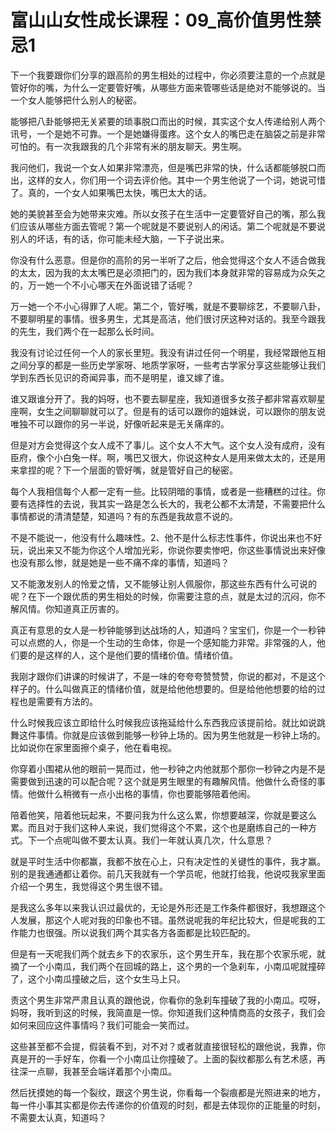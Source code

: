 # 富山山女性成长课程：09_高价值男性禁忌1

下一个我要跟你们分享的跟高阶的男生相处的过程中，你必须要注意的一个点就是管好你的嘴，为什么一定要管好嘴，从哪些方面来管哪些话是绝对不能够说的。当一个女人能够把什么别人的秘密。

能够把八卦能够把无关紧要的琐事脱口而出的时候，其实这个女人传递给别人两个讯号，一个是她不可靠。一个是她嫌得蛋疼。这个女人的嘴巴走在脑袋之前是非常可怕的。有一次我跟我的几个非常有米的朋友聊天。男生啊。

我问他们，我说一个女人如果非常漂亮，但是嘴巴非常的快，什么话都能够脱口而出，这样的女人，你们用一个词去评价他。其中一个男生他说了一个词，她说可惜了。真的，一个女人如果嘴巴太快，嘴巴太大的话。

她的美貌甚至会为她带来灾难。所以女孩子在生活中一定要管好自己的嘴，那么我们应该从哪些方面去管呢？第一个呢就是不要说别人的闲话。第二个呢就是不要说别人的坏话，有的话，你可能未经大脑，一下子说出来。

你没有什么恶意。但是你的高阶的另一半听了之后，他会觉得这个女人不适合做我的太太，因为我的太太嘴巴是必须把门的，因为我们本身就非常的容易成为众矢之的，万一她一个不小心哪天在外面说错了话呢？

万一她一个不小心得罪了人呢。第二个，管好嘴，就是不要聊综艺，不要聊八卦，不要聊明星的事情。很多男生，尤其是高洁，他们很讨厌这种对话的。我至今跟我的先生，我们两个在一起那么长时间。

我没有讨论过任何一个人的家长里短。我没有讲过任何一个明星，我经常跟他互相之间分享的都是一些历史学家呀、地质学家呀，一些考古学家分享这些能够让我们学到东西长见识的奇闻异事，而不是明星，谁又嫁了谁。

谁又跟谁分开了。我的妈呀，也不要去聊星座，我知道很多女孩子都非常喜欢聊星座啊，女生之间聊聊就可以了。但是有的话可以跟你的姐妹说，可以跟你的朋友说唯独不可以跟你的另一半说，好像听起来是无关痛痒的。

但是对方会觉得这个女人成不了事儿。这个女人不大气。这个女人没有成府，没有臣府，像个小白兔一样。啊，嘴巴又很大，你说这种女人是用来做太太的，还是用来拿捏的呢？下一个层面的管好嘴，就是管好自己的秘密。

每个人我相信每个人都一定有一些。比较阴暗的事情，或者是一些糟糕的过往。你要有选择性的去说，我其实一路是怎么长大的，我老公都不太清楚，不需要把什么事情都说的清清楚楚，知道吗？有的东西是我故意不说的。

不是不能说一，他没有什么趣味性。2、他不是什么标志性事件，你说出来也不好玩，说出来又不能为你这个人增加光彩，你说你要卖惨吧，你这些事情说出来好像也没有那么惨，就是她是一些不痛不痒的事情，知道吗？

又不能激发别人的怜爱之情，又不能够让别人佩服你，那这些东西有什么可说的呢？在下一个跟优质的男生相处的时候，你需要注意的点，就是太过的沉闷，你不解风情。你知道真正厉害的。

真正有意思的女人是一秒钟能够到达战场的人，知道吗？宝宝们，你是一个一秒钟可以点燃的人，你是一个生动的生命体，你是一个感知能力非常。非常强的人，他们要的是这样的人，这个是他们要的情绪价值。情绪价值。

我刚才跟你们讲课的时候讲了，不是一味的夸夸夸赞赞赞，你说的都对，不是这个样子的。什么叫做真正的情绪价值，就是给他他想要的。但是给他他想要的给的过程也是需要有方法的。

什么时候我应该立即给什么时候我应该拖延给什么东西我应该提前给。就比如说跳舞这件事情。你就是应该做到能够一秒钟上场的。因为男生他就是一秒钟上场的。比如说你在家里面擦个桌子，他在看电视。

你穿着小围裙从他的眼前一晃而过，他一秒钟之内他就那个那你一秒钟之内是不是需要做到迅速的可以配合呢？这个就是男生眼里的有趣解风情。他做什么奇怪的事情。他做什么稍微有一点小出格的事情，你也要能够陪着他闹。

陪着他笑，陪着他玩起来，不要问我为什么这么累，你想要越深，你就是要这么累。而且对于我们这种人来说，我们觉得这个不累，这个也是磨练自己的一种方式。下一个点呢叫做不要太认真。我们一年就认真几次，什么意思？

就是平时生活中你都赢，我都不放在心上，只有决定性的关键性的事件，我才赢。别的是我通通都让着你。前几天我就有一个学员呢，他就打给我，他说哎我家里面介绍一个男生，我觉得这个男生很不错。

是我这么多年以来我认识过最优的，无论是外形还是工作条件都很好，我想跟这个人发展，那这个人呢对我的印象也不错。虽然说呢我的年纪比较大，但是呢我的工作能力也很强。所以说我们两个其实各方各面都是比较匹配的。

但是有一天呢我们两个就去乡下的农家乐，这个男生开车，我在那个农家乐呢，就摘了一个小南瓜，我们两个在回城的路上，这个男的一个急刹车，小南瓜呢就撞碎了，这个小南瓜撞破之后，这个女生马上只。

责这个男生非常严肃且认真的跟他说，你看你的急刹车撞破了我的小南瓜。哎呀，妈呀，我听到这的时候，我简直是一惊。你知道我们这种情商高的女孩子，我们会如何来回应这件事情吗？我们可能会一笑而过。

这些甚至都不会提，假装看不到，对不对？或者就直接很轻松的跟他说，我靠，你真是开的一手好车，你看一个小南瓜让你撞破了。上面的裂纹都那么有艺术感，再往深一点聊，我甚至会端详着那个小南瓜。

然后抚摸她的每一个裂纹，跟这个男生说，你看每一个裂痕都是光照进来的地方，每一件小事其实都是你去传递你的价值观的时刻，都是去体现你的正能量的时刻，不需要太认真，知道吗？

